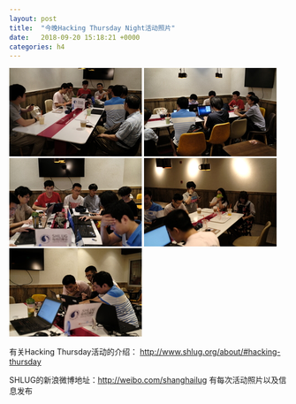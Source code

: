 ```yaml
---
layout: post
title:  "今晚Hacking Thursday Night活动照片"
date:   2018-09-20 15:18:21 +0000
categories: h4
---
```


[<img src='https://raw.githubusercontent.com/shanghailug/res2018/master/i920.h4/i920_1957_2200+08.240x160.jpg'>](https://raw.githubusercontent.com/shanghailug/res2018/master/i920.h4/i920_1957_2200+08.JPG)
[<img src='https://raw.githubusercontent.com/shanghailug/res2018/master/i920.h4/i920_2003_0400+08.240x160.jpg'>](https://raw.githubusercontent.com/shanghailug/res2018/master/i920.h4/i920_2003_0400+08.JPG)
[<img src='https://raw.githubusercontent.com/shanghailug/res2018/master/i920.h4/i920_2027_5400+08.240x160.jpg'>](https://raw.githubusercontent.com/shanghailug/res2018/master/i920.h4/i920_2027_5400+08.JPG)
[<img src='https://raw.githubusercontent.com/shanghailug/res2018/master/i920.h4/i920_2052_3500+08.240x160.jpg'>](https://raw.githubusercontent.com/shanghailug/res2018/master/i920.h4/i920_2052_3500+08.JPG)
[<img src='https://raw.githubusercontent.com/shanghailug/res2018/master/i920.h4/i920_2118_3700+08.240x160.jpg'>](https://raw.githubusercontent.com/shanghailug/res2018/master/i920.h4/i920_2118_3700+08.JPG)

有关Hacking Thursday活动的介绍：
http://www.shlug.org/about/#hacking-thursday

SHLUG的新浪微博地址：http://weibo.com/shanghailug 有每次活动照片以及信息发布


